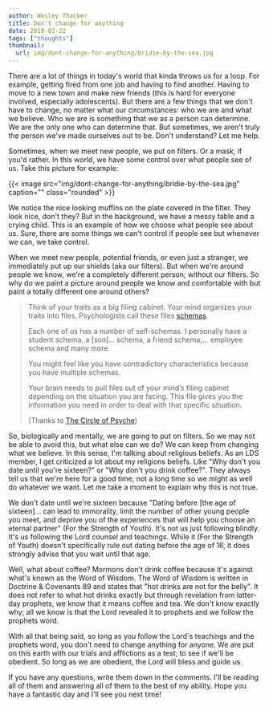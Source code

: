```yaml
---
author: Wesley Thacker
title: Don't change for anything
date: 2018-02-22
tags: ["thoughts"]
thumbnail:
  url: img/dont-change-for-anything/bridie-by-the-sea.jpg
---
```


There are a lot of things in today's world that kinda throws us for a loop. For example, getting fired from one job and having to find another. Having to move to a new town and make new friends (this is hard for everyone involved, especially adolescents). But there are a few things that we don't have to change, no matter what our circumstances: who we are and what we believe. Who we are is something that we as a person can determine. We are the only one who can determine that. But sometimes, we aren't truly the person we've made ourselves out to be. Don't understand? Let me help.

Sometimes, when we meet new people, we put on filters. Or a mask, if you'd rather. In this world, we have some control over what people see of us. Take this picture for example:

{{< image src="img/dont-change-for-anything/bridie-by-the-sea.jpg" caption="" class="rounded" >}}

We notice the nice looking muffins on the plate covered in the filter. They look nice, don't they? But in the background, we have a messy table and a crying child. This is an example of how we choose what people see about us. Sure, there are some things we can't control if people see but whenever we can, we take control.

When we meet new people, potential friends, or even just a stranger, we immediately put up our shields (aka our filters). But when we're around people we know, we're a completely different person; without our filters. So why do we paint a picture around people we know and comfortable with but paint a totally different one around others?

> Think of your traits as a big filing cabinet. Your mind organizes your traits into files. Psychologists call these files [schemas](http://deepblue.lib.umich.edu/bitstream/handle/2027.42/69219/schemamodeloftheself-concept.pdf?sequence=1&ref=thoughtsofalatterdaysaint.com).
>
> Each one of us has a number of self-schemas. I personally have a student schema, a [son]... schema, a friend schema,... employee schema and many more.
> 
> You might feel like you have contradictory characteristics because you have multiple schemas.
>
> Your brain needs to pull files out of your mind’s filing cabinet depending on the situation you are facing. This file gives you the information you need in order to deal with that specific situation.
>
>(Thanks to [The Circle of Psyche](https://thecircleofpsyche.wordpress.com/2015/05/26/why-do-we-act-differently-around-different-people/?ref=thoughtsofalatterdaysaint.com))

So, biologically and mentally, we are going to put on filters. So we may not be able to avoid this, but what else can we do? We can keep from changing what we believe. In this sense, I'm talking about religious beliefs.
As an LDS member, I get criticized a lot about my religions beliefs. Like "Why don't you date until you're sixteen?" or "Why don't you drink coffee?". They always tell us that we're here for a good time, not a long time so we might as well do whatever we want. Let me take a moment to explain why this is not true.

We don't date until we're sixteen because "Dating before [the age of sixteen]... can lead to immorality, limit the number of other young people you meet, and deprive you of the experiences that will help you choose an eternal partner" (For the Strength of Youth). It's not us just following blindly. It's us following the Lord counsel and teachings. While it (For the Strength of Youth) doesn't specifically rule out dating before the age of 16, it does strongly advise that you wait until that age.

Well, what about coffee? Mormons don't drink coffee because it's against what's known as the Word of Wisdom. The Word of Wisdom is written in Doctrine & Covenants 89 and states that "hot drinks are not for the belly". It does not refer to what hot drinks exactly but through revelation from latter-day prophets, we know that it means coffee and tea. We don't know exactly why; all we know is that the Lord revealed it to prophets and we follow the prophets word.

With all that being said, so long as you follow the Lord's teachings and the prophets word, you don't need to change anything for anyone. We are put on this earth with our trials and afflictions as a test; to see if we'll be obedient. So long as we are obedient, the Lord will bless and guide us.

If you have any questions, write them down in the comments. I'll be reading all of them and answering all of them to the best of my ability. Hope you have a fantastic day and I'll see you next time!